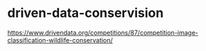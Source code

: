 # driven-data-conservision
https://www.drivendata.org/competitions/87/competition-image-classification-wildlife-conservation/
